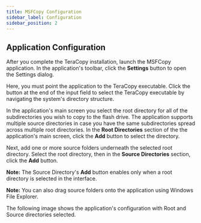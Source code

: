```yaml
---
title: MSFCopy Configuration
sidebar_label: Configuration
sidebar_position: 2
---
```


## Application Configuration

After you complete the TeraCopy installation, launch the MSFCopy application. In the application's toolbar, click the **Settings** button to open the Settings dialog. 

<!-- ![The application's main screen](/images/msfcopy/msfcopy-main-empty.png) -->

Here, you must point the application to the TeraCopy executable. Click the button at the end of the input field to select the TeraCopy executable by navigating the system's directory structure.

<!-- ![The application's settings screen](/images/msfcopy/msfcopy-settings.png) -->

In the application's main screen you select the root directory for all of the subdirectories you wish to copy to the flash drive. The application supports multiple source directories in case you have the same subdirectories spread across multiple root directories. In the **Root Directories** section of the the application's main screen, click the **Add** button to select the directory.

<!-- ![The application's main screen](/images/msfcopy/msfcopy-main-root.png) -->

Next, add one or more source folders underneath the selected root directory. Select the root directory, then in the **Source Directories** section, click the **Add** button. 

**Note:** The Source Directory's **Add** button enables only when a root directory is selected in the interface.

<!-- ![The application's main screen with items selected](/images/msfcopy/msfcopy-main-subdirectory-selection.png) -->

**Note:** You can also drag source folders onto the application using Windows File Explorer.

The following image shows the application's configuration with Root and Source directories selected.

<!-- ![The application's main screen with items selected](/images/msfcopy/msfcopy-main-selected.png) -->
